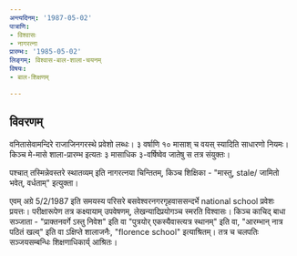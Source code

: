 ```yaml
---
अन्त्यदिनम्: '1987-05-02'
पात्राणि:
- विश्वासः
- नागरत्ना
प्रारम्भः: '1985-05-02'
लिङ्गम्: विश्वास-बाल-शाला-चयनम्
विषयः:
- बाल-शिक्षणम्

---
```


## विवरणम्
वनितासेवामन्दिरे राजाजिनगरस्थे प्रवेशो लब्धः। ३ वर्षाणि १० मासाश् च वयस् स्यादिति साधारणो नियमः।  किञ्च मे-मासे शाला-प्रारम्भ इत्यतः ३ मासाधिक ३-वर्षिष्वेव जातेषु स तत्र संयुक्तः।

पश्चात् तस्मिन्नेवस्तरे स्थातव्यम् इति नागरत्नया चिन्तितम्, किञ्च शिक्षिका - "मास्तु,  stale/ जामितो भवेत्, वर्धताम्" इत्युक्ता।

एवम् अग्रे 5/2/1987 इति समयस्य परिसरे बसवेश्वरनगरगृहवाससन्दर्भे  national school  प्रवेशः प्रयत्तः। परीक्षारूपेण तत्र कक्ष्यायाम् उपवेषणम्, लेखन्यादिप्रयोगञ्च स्मरति विश्वासः। किञ्च काचिद् बाधा सञ्जाता - "प्राक्तनवर्गे ऽस्तु निवेश" इति वा "पुत्रयोर् एकस्यैवास्त्यत्र स्थानम्" इति वा, "आरम्भान् नात्र पठितं खल्व्" इति वा ऽक्षिप्ते शालाजनैः, "florence school" इत्याश्रितम्। तत्र च चलपतिः सञ्जयसम्बन्धिः शिक्षणाधिकार्य् आश्रितः।

